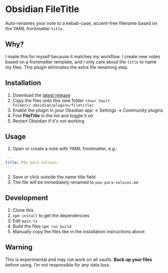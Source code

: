 # Obsidian FileTitle

Auto-renames your note to a kebab-case, accent-free filename based on the YAML frontmatter `title`.

## Why?

I made this for myself because it matches my workflow. I create new notes based on a frontmatter template, and i only care about the `title` to name my files. This plugin eliminates the extra file renaming step.

## Installation

1. Download the [latest release](https://github.com/freenandes/filetitle/releases)
2. Copy the files onto this new folder `<Your Vault Folder>/.obsidian/plugins/filetitle/`
3. Enable the plugin in your Obsidian app → Settings → Community plugins  
4. Find **FileTitle** in the list and toggle it on
4. Restart Obsidian if it's not working

## Usage

1. Open or create a note with YAML frontmatter, e.g.:
  ```yaml
  ---
  title: Pão para soluços
  ---
  ```
2. Save or click outside the name title field
3. The file will be immediately renamed to `pao-para-solucos.md`

## Development

1. Clone this
2. `npm install` to get the dependencies
3. Edit `main.ts`
4. Build the files `npm run build`
4. Manually copy the files like in the installation instructions above

## Warning

This is experimental and may not work on all vaults. **Back up your files** before using. I’m not responsible for any data loss.
